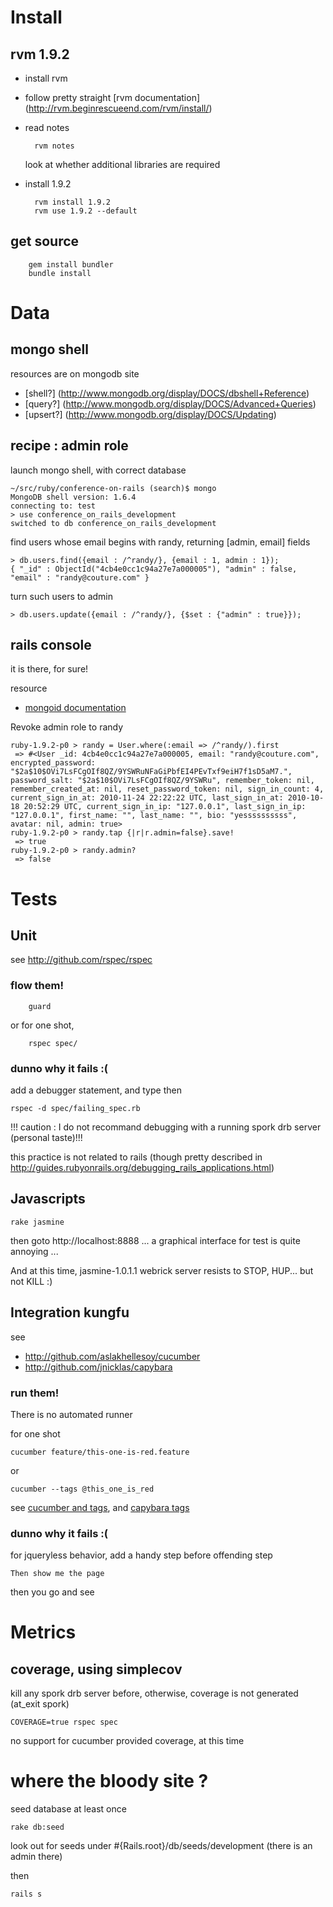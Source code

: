 Install
=======

rvm 1.9.2
---------

* install rvm

* follow pretty straight [rvm documentation] (http://rvm.beginrescueend.com/rvm/install/)

* read notes

        rvm notes
    
  look at whether additional libraries are required

* install 1.9.2

        rvm install 1.9.2
        rvm use 1.9.2 --default

get source
----------

		gem install bundler
		bundle install


Data
====

mongo shell
-----------

resources are on mongodb site

* [shell?] (http://www.mongodb.org/display/DOCS/dbshell+Reference)
* [query?] (http://www.mongodb.org/display/DOCS/Advanced+Queries)
* [upsert?] (http://www.mongodb.org/display/DOCS/Updating)

recipe : admin role 
-------------------

launch mongo shell, with correct database

    ~/src/ruby/conference-on-rails (search)$ mongo
    MongoDB shell version: 1.6.4
    connecting to: test
    > use conference_on_rails_development
    switched to db conference_on_rails_development

find users whose email begins with randy, returning [admin, email] fields

    > db.users.find({email : /^randy/}, {email : 1, admin : 1});
    { "_id" : ObjectId("4cb4e0cc1c94a27e7a000005"), "admin" : false, "email" : "randy@couture.com" }

turn such users to admin

    > db.users.update({email : /^randy/}, {$set : {"admin" : true}});

rails console
-------------

it is there, for sure!

resource

* [mongoid documentation](http://mongoid.org/docs/querying/)

Revoke admin role to randy

    ruby-1.9.2-p0 > randy = User.where(:email => /^randy/).first
     => #<User _id: 4cb4e0cc1c94a27e7a000005, email: "randy@couture.com", encrypted_password: "$2a$10$OVi7LsFCgOIf8QZ/9YSWRuNFaGiPbfEI4PEvTxf9eiH7f1sD5aM7.", password_salt: "$2a$10$OVi7LsFCgOIf8QZ/9YSWRu", remember_token: nil, remember_created_at: nil, reset_password_token: nil, sign_in_count: 4, current_sign_in_at: 2010-11-24 22:22:22 UTC, last_sign_in_at: 2010-10-18 20:52:29 UTC, current_sign_in_ip: "127.0.0.1", last_sign_in_ip: "127.0.0.1", first_name: "", last_name: "", bio: "yessssssssss", avatar: nil, admin: true> 
    ruby-1.9.2-p0 > randy.tap {|r|r.admin=false}.save!
     => true 
    ruby-1.9.2-p0 > randy.admin?
     => false

Tests
=====

Unit 
----
see http://github.com/rspec/rspec

### flow them!
		guard
		
or for one shot,

		rspec spec/
		
### dunno why it fails :(
add a debugger statement, and type then

    rspec -d spec/failing_spec.rb

!!! caution : I do not recommand debugging with a running spork drb server (personal taste)!!!

this practice is not related to rails (though pretty described in http://guides.rubyonrails.org/debugging_rails_applications.html)

Javascripts
-----------

    rake jasmine
    
then goto http://localhost:8888 ... a graphical interface for test is quite annoying ...

And at this time, jasmine-1.0.1.1 webrick server resists to STOP, HUP... but not KILL :)


Integration kungfu
------------------

see

* http://github.com/aslakhellesoy/cucumber
* http://github.com/jnicklas/capybara

### run them!
There is no automated runner

for one shot

    cucumber feature/this-one-is-red.feature
or

    cucumber --tags @this_one_is_red

see [cucumber and tags](http://github.com/aslakhellesoy/cucumber/wiki/tags), and [capybara tags](http://github.com/jnicklas/capybara)

		
### dunno why it fails :(
for jqueryless behavior, add a handy step before offending step

    Then show me the page

then you go and see

Metrics
=======
coverage, using simplecov
-------------------------

kill any spork drb server before, otherwise, coverage is not generated (at_exit spork)

    COVERAGE=true rspec spec

no support for cucumber provided coverage, at this time

where the bloody site ?
=======================

seed database at least once

    rake db:seed
    
look out for seeds under #{Rails.root}/db/seeds/development (there is an admin there)

then

    rails s